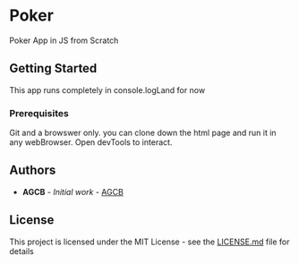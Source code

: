 # Poker

Poker App in JS from Scratch

## Getting Started

This app runs completely in console.logLand for now

### Prerequisites

Git and a browswer only.
you can clone down the html page and run it in any webBrowser. Open devTools to interact.


## Authors

* **AGCB** - *Initial work* - [AGCB](https://github.com/AGCB)


## License

This project is licensed under the MIT License - see the [LICENSE.md](LICENSE.md) file for details


